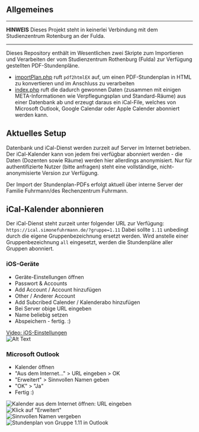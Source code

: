 

## Allgemeines
---
**HINWEIS**
Dieses Projekt steht in keinerlei Verbindung mit dem Studienzentrum Rotenburg an der Fulda.  

---

Dieses Repository enthält im Wesentlichen zwei Skripte zum Importieren und Verarbeiten der vom Studienzentrum Rothenburg (Fulda) zur Verfügung gestellten PDF-Stundenpläne. 

- [importPlan.php](importPlan.php) ruft ```pdf2htmlEX``` auf, um einen PDF-Stundenplan in HTML zu konvertieren und im Anschluss zu verarbeiten
- [index.php](index.php) ruft die dadurch gewonnen Daten (zusammen mit einigen META-Informationen wie Verpflegungsplan und Standard-Räume) aus einer Datenbank ab und erzeugt daraus ein iCal-File, welches von Microsoft Outlook, Google Calendar oder Apple Calender abonniert werden kann. 

## Aktuelles Setup
Datenbank und iCal-Dienst werden zurzeit auf Server im Internet betrieben. Der iCal-Kalender kann von jedem frei verfügbar abonniert werden - die Daten (Dozenten sowie Räume) werden hier allerdings anonymisiert. Nur für authentifizierte Nutzer (bitte anfragen) steht eine vollständige, nicht-anonymisierte Version zur Verfügung. 

Der Import der Stundenplan-PDFs erfolgt aktuell über interne Server der Familie Fuhrmann/des Rechenzentrum Fuhrmann. 

## iCal-Kalender abonnieren
Der iCal-Dienst steht zurzeit unter folgender URL zur Verfügung:
```https://ical.simonefuhrmann.de/?gruppe=1.11```
Dabei sollte ```1.11``` unbedingt durch die eigene Gruppenbezeichnung ersetzt werden. Wird anstelle einer Gruppenbezeichnung ```all``` eingesetzt, werden die Stundenpläne aller Gruppen abonniert. 

### iOS-Geräte
- Geräte-Einstellungen öffnen
- Passwort & Accounts
- Add Account / Account hinzufügen
- Other / Anderer Account
- Add Subcribed Calender / Kalenderabo hinzufügen
- Bei Server obige URL eingeben
- Name beliebig setzen
- Abspeichern - fertig. :) 

[Video: iOS-Einstellungen](assets/iossettings.mp4) \
![Alt Text](assets/iossettings.gif)

### Microsoft Outlook
- Kalender öffnen
- "Aus dem Internet..." > URL eingeben > OK
- "Erweitert" > Sinnvollen Namen geben
- "OK" > "Ja"
- Fertig :) 

![Kalender aus dem Internet öffnen: URL eingeben](assets/outlook1.png) \
![Klick auf "Erweitert"](assets/outlook2.png) \
![Sinnvollen Namen vergeben](assets/outlook3.png) \
![Stundenplan von Gruppe 1.11 in Outlook](assets/outlook4.png)